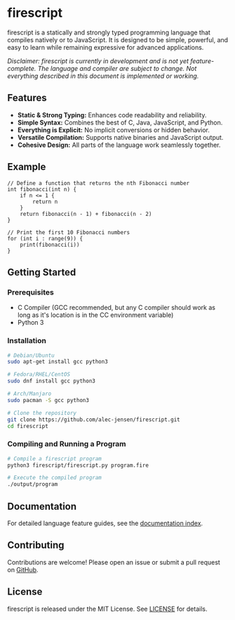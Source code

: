 # firescript

firescript is a statically and strongly typed programming language that compiles natively or to JavaScript. It is designed to be simple, powerful, and easy to learn while remaining expressive for advanced applications.

*Disclaimer: firescript is currently in development and is not yet feature-complete. The language and compiler are subject to change. Not everything described in this document is implemented or working.*

## Features

- **Static & Strong Typing:** Enhances code readability and reliability.
- **Simple Syntax:** Combines the best of C, Java, JavaScript, and Python.
- **Everything is Explicit:** No implicit conversions or hidden behavior.
- **Versatile Compilation:** Supports native binaries and JavaScript output.
- **Cohesive Design:** All parts of the language work seamlessly together.

## Example

```firescript
// Define a function that returns the nth Fibonacci number
int fibonacci(int n) {
    if n <= 1 {
        return n
    }
    return fibonacci(n - 1) + fibonacci(n - 2)
}

// Print the first 10 Fibonacci numbers
for (int i : range(9)) {
    print(fibonacci(i))
}
```

## Getting Started

### Prerequisites

- C Compiler (GCC recommended, but any C compiler should work as long as it's location is in the CC environment variable)
- Python 3

### Installation

```bash
# Debian/Ubuntu
sudo apt-get install gcc python3

# Fedora/RHEL/CentOS
sudo dnf install gcc python3

# Arch/Manjaro
sudo pacman -S gcc python3

# Clone the repository
git clone https://github.com/alec-jensen/firescript.git
cd firescript
```

### Compiling and Running a Program

```bash
# Compile a firescript program
python3 firescript/firescript.py program.fire

# Execute the compiled program
./output/program
```

## Documentation

For detailed language feature guides, see the [documentation index](docs/README.md).

## Contributing

Contributions are welcome! Please open an issue or submit a pull request on [GitHub](https://github.com/alec-jensen/firescript).

## License

firescript is released under the MIT License. See [LICENSE](LICENSE) for details.
